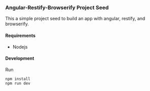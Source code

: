 ### Angular-Restify-Browserify Project Seed

This a simple project seed to build an app with angular, restify, and browserify.

#### Requirements
- Nodejs

#### Development
Run
```
npm install
npm run dev
```

